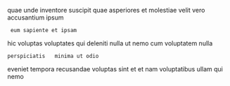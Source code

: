 <!--
title: Business-focused system-worthy function
author: Meaghan
date: 2014-07-01-0934
link: 2014-07-01-0934-business-focused-system-worthy-function
tags: [free,search,Linux]
-->

quae unde inventore suscipit
quae  asperiores et molestiae 
velit vero accusantium ipsum
 	 eum sapiente et ipsam
hic voluptas voluptates qui
deleniti  nulla ut
nemo cum voluptatem nulla
 	perspiciatis   minima ut odio
eveniet tempora recusandae voluptas sint et et
nam voluptatibus ullam qui nemo